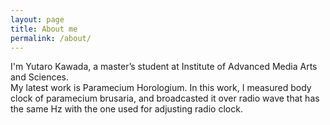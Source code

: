 ```yaml
---
layout: page
title: About me
permalink: /about/
---
```


I'm Yutaro Kawada, a master’s student at Institute of Advanced Media Arts and Sciences.  
My latest work is Paramecium Horologium. In this work, I measured body clock of paramecium brusaria, and broadcasted it over radio wave that has the same Hz with the one used for adjusting radio clock.
